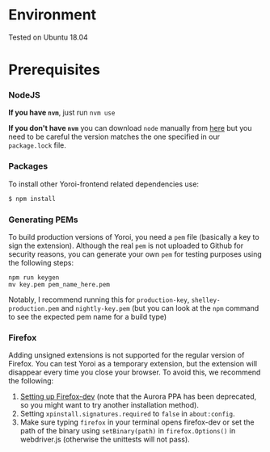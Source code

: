 # Environment

Tested on Ubuntu 18.04

# Prerequisites

### NodeJS

**If you have `nvm`**, just run `nvm use`

**If you don't have `nvm`** you can download `node` manually from [here](https://nodejs.org) but you need to be careful the version matches the one specified in our `package.lock` file.

### Packages
To install other Yoroi-frontend related dependencies use:
```bash
$ npm install
```

### Generating PEMs

To build production versions of Yoroi, you need a `pem` file (basically a key to sign the extension).
Although the real `pem` is not uploaded to Github for security reasons, you can generate your own `pem` for testing purposes using the following steps:

```
npm run keygen
mv key.pem pem_name_here.pem
```

Notably, I recommend running this for `production-key`, `shelley-production.pem` and `nightly-key.pem` (but you can look at the `npm` command to see the expected pem name for a build type)

### Firefox

Adding unsigned extensions is not supported for the regular version of Firefox.
You can test Yoroi as a temporary extension, but the extension will disappear every time you close your browser.
To avoid this, we recommend the following:
1) [Setting up Firefox-dev](https://askubuntu.com/questions/548003/how-do-i-install-the-firefox-developer-edition) (note that the Aurora PPA has been deprecated, so you might want to try another installation method).
2) Setting `xpinstall.signatures.required` to `false` in `about:config`.
3) Make sure typing `firefox` in your terminal opens firefox-dev or set the path of the binary using `setBinary(path)` in `firefox.Options()` in webdriver.js (otherwise the unittests will not pass).
